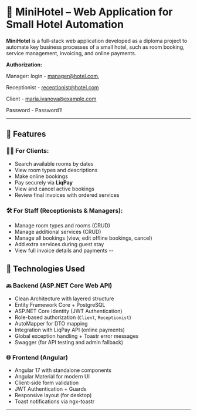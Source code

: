# 🏨 MiniHotel – Web Application for Small Hotel Automation

**MiniHotel** is a full-stack web application developed as a diploma project to automate key business processes of a small hotel, such as room booking, service management, invoicing, and online payments.

**Authorization:**

Manager: login - manager@hotel.com, 

Receptionist - receptionist@hotel.com

Client - maria.ivanova@example.com

Password - Password1!

---

## 📌 Features

### 🧑‍💼 For Clients:
- Search available rooms by dates
- View room types and descriptions
- Make online bookings
- Pay securely via **LiqPay**
- View and cancel active bookings
- Review final invoices with ordered services

### 🛠️ For Staff (Receptionists & Managers):
- Manage room types and rooms (CRUD)
- Manage additional services (CRUD)
- Manage all bookings (view, edit offline bookings, cancel)
- Add extra services during guest stay
- View full invoice details and payments
--

## 🧰 Technologies Used

### 🔙 Backend (ASP.NET Core Web API)
- Clean Architecture with layered structure
- Entity Framework Core + PostgreSQL
- ASP.NET Core Identity (JWT Authentication)
- Role-based authorization (`Client`, `Receptionist`)
- AutoMapper for DTO mapping
- Integration with LiqPay API (online payments)
- Global exception handling + Toastr error messages
- Swagger (for API testing and admin fallback)

### 🌐 Frontend (Angular)
- Angular 17 with standalone components
- Angular Material for modern UI
- Client-side form validation
- JWT Authentication + Guards
- Responsive layout (for desktop)
- Toast notifications via ngx-toastr

---
